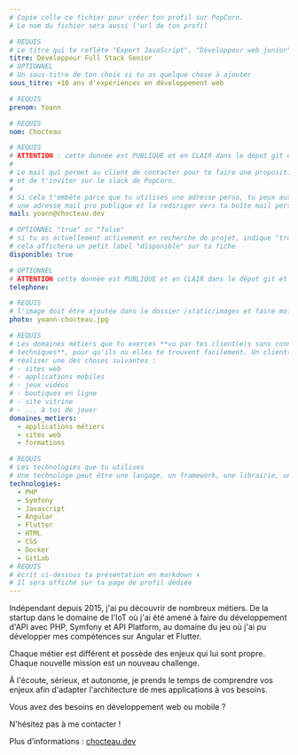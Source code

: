 ```yaml
---
# Copie colle ce fichier pour créer ton profil sur PopCorn.
# Le nom du fichier sera aussi l'url de ton profil

# REQUIS
# Le titre qui te refléte "Expert JavaScript", "Développeur web junior"
titre: Développeur Full Stack Senior
# OPTIONNEL
# Un sous-titre de ton choix si tu as quelque chose à ajouter
sous_titre: +10 ans d'expériences en développement web

# REQUIS
prenom: Yoann

# REQUIS
nom: Chocteau

# REQUIS
# ATTENTION : cette donnée est PUBLIQUE et en CLAIR dans le dépot git et sur le site
#
# Le mail qui permet au client de contacter pour te faire une proposition de projet
# et de t'inviter sur le slack de PopCorn.
#
# Si cela t'embête parce que tu utilises une adresse perso, tu peux aussi te créer
# une adresse mail pro publique et la rediriger vers ta boîte mail perso
mail: yoann@chocteau.dev

# OPTIONNEL "true" or "false"
# si tu as actuellement activement en recherche de projet, indique "true" ici,
# cela affichera un petit label "disponible" sur ta fiche
disponible: true

# OPTIONNEL
# ATTENTION cette donnée est PUBLIQUE et en CLAIR dans le dépot git et sur le site
telephone:

# REQUIS
# l'image doit être ajoutée dans le dossier /static/images et faire moins de 100ko ! Sa hauteur affichée sur le site sera de 300px, elle s'adaptera comme elle peut au responsive avec du css.
photo: yoann-chocteau.jpg

# REQUIS
# Les domaines métiers que tu exerces **vu par tes client(e)s sans connaissances
# techniques**, pour qu'ils ou elles te trouvent facilement. Un client(e) veut par exemple
# réaliser une des choses suivantes :
# - sites web
# - applications mobiles
# - jeux vidéos
# - boutiques en ligne
# - site vitrine
# - ... à toi de jouer
domaines_metiers:
  - applications métiers
  - sites web
  - formations

# REQUIS
# Les technologies que tu utilises
# Une technologe peut être une langage, un framework, une librairie, un CMS ...
technologies:
  - PHP
  - Symfony
  - Javascript
  - Angular
  - Flutter
  - HTML
  - CSS
  - Docker
  - GitLab
# REQUIS
# écrit ci-dessous ta présentation en markdown ⬇️
# Il sera affiché sur ta page de profil dédiée
---
```


Indépendant depuis 2015, j'ai pu découvrir de nombreux métiers. De la startup dans le domaine de l'IoT où j'ai été amené à faire du développement d'API avec PHP, Symfony et API Platform, au domaine du jeu où j'ai pu développer mes compétences sur Angular et Flutter. 

Chaque métier est différent et possède des enjeux qui lui sont propre. 
Chaque nouvelle mission est un nouveau challenge.

À l'écoute, sérieux, et autonome, je prends le temps de comprendre vos enjeux afin d'adapter l'architecture de mes applications à vos besoins.

Vous avez des besoins en développement web ou mobile ? 

N'hésitez pas à me contacter !

Plus d’informations : [chocteau.dev](https://www.chocteau.dev)
